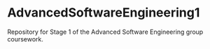 # AdvancedSoftwareEngineering1
Repository for Stage 1 of the Advanced Software Engineering group coursework.
